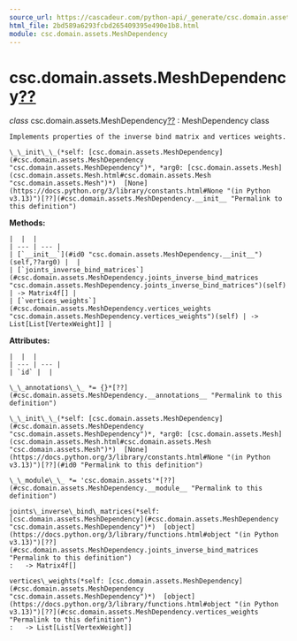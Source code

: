 ```yaml
---
source_url: https://cascadeur.com/python-api/_generate/csc.domain.assets.MeshDependency.html
html_file: 2bd589a6293fcbd265409395e490e1b8.html
module: csc.domain.assets.MeshDependency
---
```


# csc.domain.assets.MeshDependency[??](#csc-domain-assets-meshdependency "Permalink to this heading")

*class* csc.domain.assets.MeshDependency[??](#csc.domain.assets.MeshDependency "Permalink to this definition")
:   MeshDependency class

    Implements properties of the inverse bind matrix and vertices weights.

    \_\_init\_\_(*self: [csc.domain.assets.MeshDependency](#csc.domain.assets.MeshDependency "csc.domain.assets.MeshDependency")*, *arg0: [csc.domain.assets.Mesh](csc.domain.assets.Mesh.html#csc.domain.assets.Mesh "csc.domain.assets.Mesh")*)  [None](https://docs.python.org/3/library/constants.html#None "(in Python v3.13)")[??](#csc.domain.assets.MeshDependency.__init__ "Permalink to this definition")

    
**Methods:**

    |  |  |
    | --- | --- |
    | [`__init__`](#id0 "csc.domain.assets.MeshDependency.__init__")(self,??arg0) |  |
    | [`joints_inverse_bind_matrices`](#csc.domain.assets.MeshDependency.joints_inverse_bind_matrices "csc.domain.assets.MeshDependency.joints_inverse_bind_matrices")(self) | -> Matrix4f[] |
    | [`vertices_weights`](#csc.domain.assets.MeshDependency.vertices_weights "csc.domain.assets.MeshDependency.vertices_weights")(self) | -> List[List[VertexWeight]] |

    
**Attributes:**

    |  |  |
    | --- | --- |
    | `id` |  |

    \_\_annotations\_\_ *= {}*[??](#csc.domain.assets.MeshDependency.__annotations__ "Permalink to this definition")

    \_\_init\_\_(*self: [csc.domain.assets.MeshDependency](#csc.domain.assets.MeshDependency "csc.domain.assets.MeshDependency")*, *arg0: [csc.domain.assets.Mesh](csc.domain.assets.Mesh.html#csc.domain.assets.Mesh "csc.domain.assets.Mesh")*)  [None](https://docs.python.org/3/library/constants.html#None "(in Python v3.13)")[??](#id0 "Permalink to this definition")

    \_\_module\_\_ *= 'csc.domain.assets'*[??](#csc.domain.assets.MeshDependency.__module__ "Permalink to this definition")

    joints\_inverse\_bind\_matrices(*self: [csc.domain.assets.MeshDependency](#csc.domain.assets.MeshDependency "csc.domain.assets.MeshDependency")*)  [object](https://docs.python.org/3/library/functions.html#object "(in Python v3.13)")[??](#csc.domain.assets.MeshDependency.joints_inverse_bind_matrices "Permalink to this definition")
    :   -> Matrix4f[]

    vertices\_weights(*self: [csc.domain.assets.MeshDependency](#csc.domain.assets.MeshDependency "csc.domain.assets.MeshDependency")*)  [object](https://docs.python.org/3/library/functions.html#object "(in Python v3.13)")[??](#csc.domain.assets.MeshDependency.vertices_weights "Permalink to this definition")
    :   -> List[List[VertexWeight]]